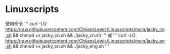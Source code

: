 # Linuxscripts

使用命令
'''
curl -LO https://raw.githubusercontent.com/ChijansLewis/Linuxscripts/main/jacky_cn.sh && chmod +x jacky_cn.sh && ./jacky_cn.sh
'''
或
'''
curl -LO https://raw.githubusercontent.com/ChijansLewis/Linuxscripts/main/jacky_en.sh && chmod +x jacky_cn.sh && ./jacky_eng.sh
'''

